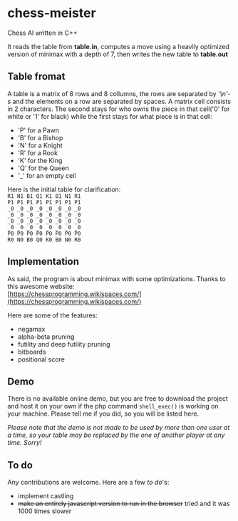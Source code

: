 # chess-meister
Chess AI written in C++

It reads the table from __table.in__, computes a move using a heavily optimized version of minimax with a depth of 7, then writes the new table to __table.out__

## Table fromat
A table is a matrix of 8 rows and 8 collumns, the rows are separated by _'\n'_-s and the elements on a row are separated by spaces. A matrix cell consists in 2 characters. The second stays for who owns the piece in that cell('0' for white or '1' for black) while the first stays for what piece is in that cell:
- 'P' for a Pawn
- 'B' for a Bishop
- 'N' for a Knight
- 'R' for a Rook
- 'K' for the King
- 'Q' for the Queen
- '\_' for an empty cell

Here is the initial table for clarification:  
`R1 N1 B1 Q1 K1 B1 N1 R1 `  
`P1 P1 P1 P1 P1 P1 P1 P1 `  
`_0 _0 _0 _0 _0 _0 _0 _0 `  
`_0 _0 _0 _0 _0 _0 _0 _0 `  
`_0 _0 _0 _0 _0 _0 _0 _0 `  
`_0 _0 _0 _0 _0 _0 _0 _0 `  
`P0 P0 P0 P0 P0 P0 P0 P0 `  
`R0 N0 B0 Q0 K0 B0 N0 R0 `

## Implementation
As said, the program is about minimax with some optimizations. Thanks to this awesome website:  
[https://chessprogramming.wikispaces.com/](https://chessprogramming.wikispaces.com/)

Here are some of the features:
- negamax
- alpha-beta pruning
- futility and deep futility pruning
- bitboards
- positional score

## Demo
There is no available online demo, but you are free to download the project and host it on your own if the php command `shell_exec()` is working on your machine. Please tell me if you did, so you will be listed here.

_Please note that the demo is not made to be used by more than one user at a time, so your table may be replaced by the one of another player at any time. Sorry!_

## To do
Any contributions are welcome. Here are a few _to do_'s:
- implement castling
- ~~make an entirely javascript version to run in the browser~~ tried and it was 1000 times slower
